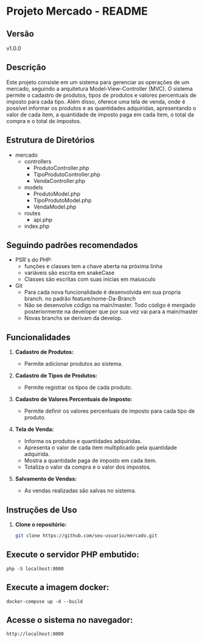 # Projeto Mercado - README

## Versão
v1.0.0

## Descrição
Este projeto consiste em um sistema para gerenciar as operações de um mercado, seguindo a arquitetura Model-View-Controller (MVC). O sistema permite o cadastro de produtos, tipos de produtos e valores percentuais de imposto para cada tipo. Além disso, oferece uma tela de venda, onde é possível informar os produtos e as quantidades adquiridas, apresentando o valor de cada item, a quantidade de imposto paga em cada item, o total da compra e o total de impostos.

## Estrutura de Diretórios
- mercado
    - controllers
        - ProdutoController.php
        - TipoProdutoController.php
        -  VendaController.php
    - models
        - ProdutoModel.php
        - TipoProdutoModel.php
        - VendaModel.php
    - routes
        - api.php
    - index.php

## Seguindo padrões recomendados
   - PSR`s do PHP: 
      - funções e classes tem a chave aberta na próxima linha
      - variáveis são escrita em snakeCase
      - Classes são escritas com suas inicias em maiusculo
   - Git
      - Para cada nova funcionalidade é desenvolvida em sua propria branch. no padrão feature/nome-Da-Branch
      - Não se desenvolve código na main/master. Todo código é mergiado posteriormente na developer que por sua vez vai para a main/master
      - Novas branchs se derivam da develop.



## Funcionalidades
1. **Cadastro de Produtos:**
   - Permite adicionar produtos ao sistema.

2. **Cadastro de Tipos de Produtos:**
   - Permite registrar os tipos de cada produto.

3. **Cadastro de Valores Percentuais de Imposto:**
   - Permite definir os valores percentuais de imposto para cada tipo de produto.

4. **Tela de Venda:**
   - Informa os produtos e quantidades adquiridas.
   - Apresenta o valor de cada item multiplicado pela quantidade adquirida.
   - Mostra a quantidade paga de imposto em cada item.
   - Totaliza o valor da compra e o valor dos impostos.

5. **Salvamento de Vendas:**
   - As vendas realizadas são salvas no sistema.

## Instruções de Uso
1. **Clone o repositório:**
   ```bash
   git clone https://github.com/seu-usuario/mercado.git


## Execute o servidor PHP embutido:
``php -S localhost:8000``

## Execute a imagem docker:
``docker-compose up -d --build``

## Acesse o sistema no navegador:
``http://localhost:8000``


